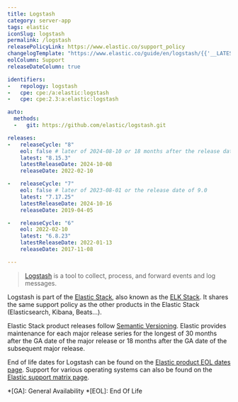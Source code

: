 ```yaml
---
title: Logstash
category: server-app
tags: elastic
iconSlug: logstash
permalink: /logstash
releasePolicyLink: https://www.elastic.co/support_policy
changelogTemplate: "https://www.elastic.co/guide/en/logstash/{{'__LATEST__'|split:'.'|pop|join:'.'}}/logstash-{{'__LATEST__'|replace:'.','-'}}.html"
eolColumn: Support
releaseDateColumn: true

identifiers:
-   repology: logstash
-   cpe: cpe:/a:elastic:logstash
-   cpe: cpe:2.3:a:elastic:logstash

auto:
  methods:
  -   git: https://github.com/elastic/logstash.git

releases:
-   releaseCycle: "8"
    eol: false # later of 2024-08-10 or 18 months after the release date of 9.0
    latest: "8.15.3"
    latestReleaseDate: 2024-10-08
    releaseDate: 2022-02-10

-   releaseCycle: "7"
    eol: false # later of 2023-08-01 or the release date of 9.0
    latest: "7.17.25"
    latestReleaseDate: 2024-10-16
    releaseDate: 2019-04-05

-   releaseCycle: "6"
    eol: 2022-02-10
    latest: "6.8.23"
    latestReleaseDate: 2022-01-13
    releaseDate: 2017-11-08

---
```


> [Logstash](https://www.elastic.co/logstash/) is a tool to collect, process, and forward events and
> log messages.

Logstash is part of the [Elastic Stack](https://www.elastic.co/elastic-stack/), also known as the
[ELK Stack](https://www.elastic.co/what-is/elk-stack). It shares the same support policy as the
other products in the Elastic Stack (Elasticsearch, Kibana, Beats...).

Elastic Stack product releases follow [Semantic Versioning](https://semver.org/). Elastic provides
maintenance for each major release series for the longest of 30 months after the GA date of the
major release or 18 months after the GA date of the subsequent major release.

End of life dates for Logstash can be found on the [Elastic product EOL dates page](https://www.elastic.co/support/eol).
Support for various operating systems can also be found on the [Elastic support matrix page](https://www.elastic.co/support/matrix).

*[GA]: General Availability
*[EOL]: End Of Life
